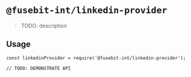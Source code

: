 # `@fusebit-int/linkedin-provider`

> TODO: description

## Usage

```
const linkedinProvider = require('@fusebit-int/linkedin-provider');

// TODO: DEMONSTRATE API
```
